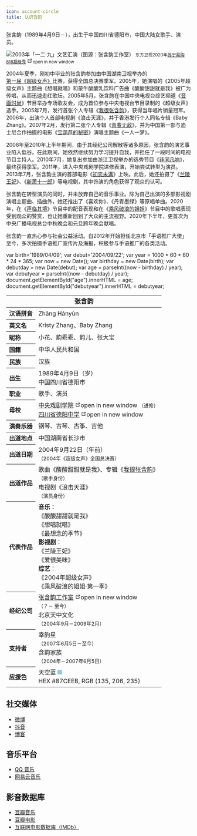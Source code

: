 ```yaml
---
icon: account-circle
title: 认识含韵
---
```


张含韵（1989年4月9日－），出生于中国四川省德阳市，中国大陆女歌手、演员。

<div class="intro-profile">
    <div class="custom-container center">
    <p>
        <img src="/images/intro/zhanghanyun.jpg" alt="2003年「一二·九」文艺汇演（图源：张含韵工作室）" loading="lazy">
        <small>
            东方卫视2020年<a href="https://www.bilibili.com/video/BV1H5411h7TC" title="苏宁易购818超级秀" target="_blank" rel="noopener">苏宁易购818超级秀</a>
            <span><svg class="external-link-icon" xmlns="http://www.w3.org/2000/svg" aria-hidden="true" focusable="false" x="0px" y="0px" viewBox="0 0 100 100" width="15" height="15"><path fill="currentColor" d="M18.8,85.1h56l0,0c2.2,0,4-1.8,4-4v-32h-8v28h-48v-48h28v-8h-32l0,0c-2.2,0-4,1.8-4,4v56C14.8,83.3,16.6,85.1,18.8,85.1z"></path><polygon fill="currentColor" points="45.7,48.7 51.3,54.3 77.2,28.5 77.2,37.2 85.2,37.2 85.2,14.9 62.8,14.9 62.8,22.9 71.5,22.9"></polygon></svg><span class="external-link-icon-sr-only">open in new window</span></span>
        </small>
    </p>
    </div>
</div>

2004年夏季，刚初中毕业的张含韵参加由中国湖南卫视举办的[第一届《超级女声》](/intro/timeline/04-debut/)比赛，获得全国总决赛季军。2005年，她演唱的《2005年超级女声》主题曲《想唱就唱》和蒙牛酸酸乳饮料广告曲《酸酸甜甜就是我》被广为传唱，从而迅速走红歌坛。2005年5月，张含韵在中国中央电视台综艺频道《[音画时尚](https://baike.baidu.com/item/音画时尚)》节目举办专场歌友会，成为首位参与中央电视台节目录制的《超级女声》选手。2005年7月，发行首张个人专辑《[我很张含韵](/music/album/album2.html)》，获得当年唱片销量冠军。2006年，出演个人首部电视剧《浪击天涯》，并于香港发行个人同名专辑《Baby Zhang》。2007年2月，发行第二张个人专辑《[青春无敌](/music/album/album5.html)》，并为中国第一部与迪士尼合作拍摄的电影《[宝葫芦的秘密](https://movie.douban.com/subject/1960298/)》演唱主题曲《一人一梦》。

2008年至2010年上半年期间，由于其经纪公司解散等诸多原因，张含韵的演艺事业陷入低谷。在此期间，她依然继续努力学习提升自我，并担任了一段时间的电视节目主持人。2010年7月，她复出参加由浙江卫视举办的选秀节目《[非同凡响](https://baike.baidu.com/item/非同凡响/7525553)》，最终获得季军。2011年，进入中央戏剧学院进修表演，开始尝试转型为演员。2013年7月，张含韵主演的首部电影《[初恋未满](https://movie.douban.com/subject/10833971/)》上映。此后，她还拍摄了《[兰陵王妃](https://movie.douban.com/subject/25023165/)》、《[新萧十一郎](https://movie.douban.com/subject/25966185/)》等电视剧，其中饰演的角色获得了观众的认可。

张含韵在转型演员的同时，并未放弃自己的音乐事业。除为自己出演的多部影视剧演唱主题曲、插曲外，她还推出了《喜欢你》、《丹青墨绿》等原唱单曲。2020年，在《[声临其境](https://baike.baidu.com/item/声临其境第三季)》节目中的配音表现和在《[乘风破浪的姐姐](https://baike.baidu.com/item/乘风破浪的姐姐第一季)》节目中的歌唱表现受到观众的赞赏，也让她重新回到了大众的主流视野。2020年下半年，更首次为中央广播电视总台中秋晚会和元旦跨年晚会献唱。

张含韵一直热心参与社会公益活动。自2012年开始担任北京市「手语推广大使」至今，多次拍摄手语推广宣传片及海报，积极参与手语推广的各类活动。

<table style="text-align:left; line-height:1.5em;">
<thead>
<tr>
    <th colspan="2" style="text-align:center; font-size:110%;">张含韵</th>
</tr>
</thead>
<tbody>
<tr>
    <th>汉语拼音</th>
    <td>Zhāng Hányùn</td>
</tr>
<tr>
    <th>英文名</th>
    <td>Kristy Zhang、Baby Zhang</td>
</tr>
<tr>
    <th>昵称</th>
    <td>小花、韵乖乖、韵儿、张大宝</td>
</tr>
<tr>
    <th>国籍</th>
    <td>中华人民共和国</td>
</tr>
<tr>
    <th>民族</th>
    <td>汉族</td>
</tr>
<tr>
    <th>出生</th>
    <td>
        1989年4月9日（<span id="age"></span>岁）<br/>
        中国四川省德阳市
    </td>
</tr>
<tr>
    <th>职业</th>
    <td>歌手、演员</td>
</tr>
<tr>
    <th>母校</th>
    <td>
        <a href="http://www.chntheatre.edu.cn" target="_blank" rel="noopener">中央戏剧学院</a>
        <span><svg class="external-link-icon" xmlns="http://www.w3.org/2000/svg" aria-hidden="true" focusable="false" x="0px" y="0px" viewBox="0 0 100 100" width="15" height="15"><path fill="currentColor" d="M18.8,85.1h56l0,0c2.2,0,4-1.8,4-4v-32h-8v28h-48v-48h28v-8h-32l0,0c-2.2,0-4,1.8-4,4v56C14.8,83.3,16.6,85.1,18.8,85.1z"></path><polygon fill="currentColor" points="45.7,48.7 51.3,54.3 77.2,28.5 77.2,37.2 85.2,37.2 85.2,14.9 62.8,14.9 62.8,22.9 71.5,22.9"></polygon></svg><span class="external-link-icon-sr-only">open in new window</span></span>
        <small>（进修）</small><br/>
        <a href="http://www.scdyzx.com/a/Show/jiechuxiaoyou/20140604/102.html" target="_blank" rel="noopener">四川省德阳中学</a>
        <span><svg class="external-link-icon" xmlns="http://www.w3.org/2000/svg" aria-hidden="true" focusable="false" x="0px" y="0px" viewBox="0 0 100 100" width="15" height="15"><path fill="currentColor" d="M18.8,85.1h56l0,0c2.2,0,4-1.8,4-4v-32h-8v28h-48v-48h28v-8h-32l0,0c-2.2,0-4,1.8-4,4v56C14.8,83.3,16.6,85.1,18.8,85.1z"></path><polygon fill="currentColor" points="45.7,48.7 51.3,54.3 77.2,28.5 77.2,37.2 85.2,37.2 85.2,14.9 62.8,14.9 62.8,22.9 71.5,22.9"></polygon></svg><span class="external-link-icon-sr-only">open in new window</span></span>
    </td>
</tr>
<tr>
    <th>演奏乐器</th>
    <td>钢琴、古琴、古筝、吉他</td>
</tr>
<tr>
    <th>出道地点</th>
    <td>中国湖南省长沙市</td>
</tr>
<tr>
    <th>出道日期</th>
    <td>
        2004年9月22日（<span id="debutyear"></span>年前）<br/>
        <small>（2004年《超级女声》全国总决赛）</small>
    </td>
</tr>
<tr>
    <th>出道作品</th>
    <td>
        歌曲《酸酸甜甜就是我》、专辑《<a href="/music/album/album2.html">我很张含韵</a>》<br/>
        <small>（歌手身份）</small><br/>
        电视剧《浪击天涯》<br/>
        <small>（演员身份）</small>
    </td>
</tr>
<tr>
    <th>代表作品</th>
    <td>
        <b>音乐</b>：<br/>
            《酸酸甜甜就是我》<br/>
            《想唱就唱》<br/>
            《最想念的季节》<br/>
        <b>影视剧</b>：<br/>
            《兰陵王妃》<br/>
            《爱很美味》<br/>
        <b>综艺</b>：<br/>
            《2004年超级女声》<br/>
            《乘风破浪的姐姐·第一季》<br/>
    </td>
</tr>
<tr>
    <th>经纪公司</th>
    <td>
        <a href="https://weibo.com/u/5664119488" target="_blank" rel="noopener">张含韵工作室</a>
        <span><svg class="external-link-icon" xmlns="http://www.w3.org/2000/svg" aria-hidden="true" focusable="false" x="0px" y="0px" viewBox="0 0 100 100" width="15" height="15"><path fill="currentColor" d="M18.8,85.1h56l0,0c2.2,0,4-1.8,4-4v-32h-8v28h-48v-48h28v-8h-32l0,0c-2.2,0-4,1.8-4,4v56C14.8,83.3,16.6,85.1,18.8,85.1z"></path><polygon fill="currentColor" points="45.7,48.7 51.3,54.3 77.2,28.5 77.2,37.2 85.2,37.2 85.2,14.9 62.8,14.9 62.8,22.9 71.5,22.9"></polygon></svg><span class="external-link-icon-sr-only">open in new window</span></span>
        <br/>
        <small>（？－ 至今）</small><br/>
        北京天中文化<br/>
        <small>（2004年9月－2009年2月）</small>
    </td>
</tr>
<tr>
    <th>支持者</th>
    <td>
        幸韵星<br/>
        <small>（2007年6月5日－至今）</small><br/>
        含韵家族<br/>
        <small>（2004年－2007年6月5日）</small><br/>
    </td>
</tr>
<tr>
    <th>应援色</th>
    <td>
        天空蓝 <div style="width: 12px;height: 12px;background-color: #87CEEB; display: inline-block"></div><br/>
        HEX #87CEEB, RGB (135, 206, 235) 
    </td>
</tr>
</tbody>
<component :is="'script'">
    var birth='1989/04/09';
    var debut='2004/09/22';
    var year = 1000 * 60 * 60 * 24 * 365;
    var now = new Date();
    var birthday = new Date(birth);
    var debutday = new Date(debut);
    var age = parseInt((now - birthday) / year);
    var debutyear = parseInt((now - debutday) / year);
    document.getElementById("age").innerHTML = age;
    document.getElementById("debutyear").innerHTML = debutyear;
</component>
</table>

## 社交媒体

- [微博](https://weibo.com/zhanghanyun)
- [抖音](https://v.douyin.com/e9kUKxe)
- [博客](http://blog.sina.com.cn/zhanghanyun)<Badge text="不再更新" type="warning"/>

## 音乐平台

- [QQ 音乐](https://y.qq.com/n/ryqq/singer/003hP1b82zqCtm)<Badge text="主要音源" type="tip"/>
- [网易云音乐](https://music.163.com/#/artist?id=10583)

## 影音数据库

- [豆瓣音乐](https://music.douban.com/musician/104835/)
- [豆瓣电影](https://movie.douban.com/celebrity/1312921/)
- [互联网电影数据库（IMDb）](https://www.imdb.com/name/nm07479446/)